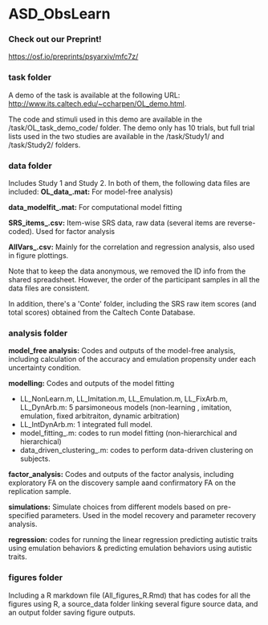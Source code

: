 # ASD_ObsLearn

### Check out our Preprint!
https://osf.io/preprints/psyarxiv/mfc7z/ 

### task folder
A demo of the task is available at the following URL: http://www.its.caltech.edu/~ccharpen/OL_demo.html.

The code and stimuli used in this demo are available in the /task/OL_task_demo_code/ folder. The demo only has 10 trials, but full trial lists used in the two studies are available in the /task/Study1/ and /task/Study2/ folders.

### data folder
Includes Study 1 and Study 2. In both of them, the following data files are included:
**OL_data_.mat:** For model-free analysis)

**data_modelfit_.mat:** For computational model fitting

**SRS_items_.csv:** Item-wise SRS data, raw data (several items are reverse-coded). Used for factor analysis

**AllVars_.csv:** Mainly for the correlation and regression analysis, also used in figure plottings.

Note that to keep the data anonymous, we removed the ID info from the shared spreadsheet. However, the order of the participant samples in all the data files are consistent.

In addition, there's a 'Conte' folder, including the SRS raw item scores (and total scores) obtained from the Caltech Conte Database.

### analysis folder
**model_free analysis:** Codes and outputs of the model-free analysis, including calculation of the accuracy and emulation propensity under each uncertainty condition.

**modelling:** Codes and outputs of the model fitting

- LL_NonLearn.m, LL_Imitation.m, LL_Emulation.m, LL_FixArb.m, LL_DynArb.m:  5 parsimoneous models (non-learning , imitation, emulation, fixed arbitraiton, dynamic arbitration) 
- LL_IntDynArb.m: 1 integrated full model.
- model_fitting_.m: codes to run model fitting (non-hierarchical and hierarchical) 
- data_driven_clustering_.m: codes to perform data-driven clustering on subjects.

**factor_analysis:** Codes and outputs of the factor analysis, including exploratory FA on the discovery sample aand confirmatory FA on the replication sample.

**simulations:** Simulate choices from different models based on pre-specified parameters. Used in the model recovery and parameter recovery analysis.

**regression:** codes for running the linear regression predicting autistic traits using emulation behaviors & predicting emulation behaviors using autistic traits.

### figures folder
Including a R markdown file (All_figures_R.Rmd) that has codes for all the figures using R, a source_data folder linking several figure source data, and an output folder saving figure outputs.
